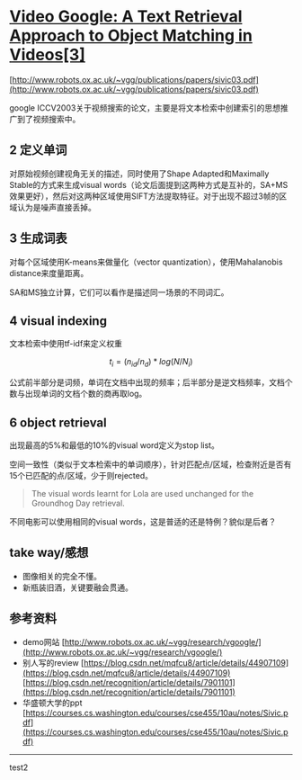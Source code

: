 # [Video Google: A Text Retrieval Approach to Object Matching in Videos[3]](https://github.com/egolearner/paper-note/issues/17)

[http://www.robots.ox.ac.uk/~vgg/publications/papers/sivic03.pdf](http://www.robots.ox.ac.uk/~vgg/publications/papers/sivic03.pdf)

google ICCV2003关于视频搜索的论文，主要是将文本检索中创建索引的思想推广到了视频搜索中。

## 2 定义单词

对原始视频创建视角无关的描述，同时使用了Shape Adapted和Maximally Stable的方式来生成visual words（论文后面提到这两种方式是互补的，SA+MS效果更好），然后对这两种区域使用SIFT方法提取特征。对于出现不超过3帧的区域认为是噪声直接丢掉。

## 3 生成词表

对每个区域使用K-means来做量化（vector quantization），使用Mahalanobis distance来度量距离。

SA和MS独立计算，它们可以看作是描述同一场景的不同词汇。

## 4 visual indexing

文本检索中使用tf-idf来定义权重

$$t_i = (n_{id}/n_d)*log(N/N_i)$$

公式前半部分是词频，单词在文档中出现的频率；后半部分是逆文档频率，文档个数与出现单词的文档个数的商再取log。

## 6 object retrieval

出现最高的5%和最低的10%的visual word定义为stop list。

空间一致性（类似于文本检索中的单词顺序），针对匹配点/区域，检查附近是否有15个已匹配的点/区域，少于则rejected。

> The visual words learnt for Lola are used unchanged for the Groundhog Day retrieval.

不同电影可以使用相同的visual words，这是普适的还是特例？貌似是后者？

## take way/感想

- 图像相关的完全不懂。
- 新瓶装旧酒，关键要融会贯通。

## 参考资料

- demo网站 [http://www.robots.ox.ac.uk/~vgg/research/vgoogle/](http://www.robots.ox.ac.uk/~vgg/research/vgoogle/)
- 别人写的review [https://blog.csdn.net/mqfcu8/article/details/44907109](https://blog.csdn.net/mqfcu8/article/details/44907109) [https://blog.csdn.net/recognition/article/details/7901101](https://blog.csdn.net/recognition/article/details/7901101)
- 华盛顿大学的ppt [https://courses.cs.washington.edu/courses/cse455/10au/notes/Sivic.pdf](https://courses.cs.washington.edu/courses/cse455/10au/notes/Sivic.pdf)

---

test2